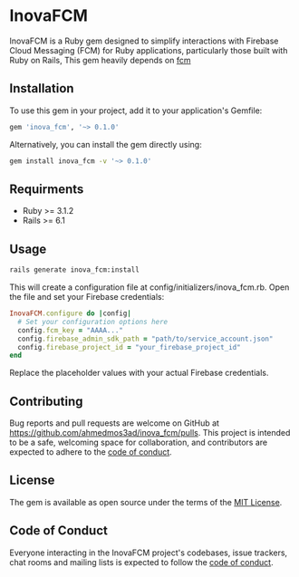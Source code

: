 # InovaFCM

InovaFCM is a Ruby gem designed to simplify interactions with Firebase Cloud Messaging (FCM) for Ruby applications, particularly those built with Ruby on Rails, This gem heavily depends on [fcm](https://github.com/decision-labs/fcm)

## Installation

To use this gem in your project, add it to your application's Gemfile:

```ruby
gem 'inova_fcm', '~> 0.1.0'
```

Alternatively, you can install the gem directly using:

```bash
gem install inova_fcm -v '~> 0.1.0'
```

## Requirments

- Ruby >= 3.1.2
- Rails >= 6.1

## Usage

```bash
rails generate inova_fcm:install
```

This will create a configuration file at config/initializers/inova_fcm.rb. Open the file and set your Firebase credentials:

```ruby
InovaFCM.configure do |config|
  # Set your configuration options here
  config.fcm_key = "AAAA..."
  config.firebase_admin_sdk_path = "path/to/service_account.json"
  config.firebase_project_id = "your_firebase_project_id"
end
```

Replace the placeholder values with your actual Firebase credentials.

## Contributing

Bug reports and pull requests are welcome on GitHub at <https://github.com/ahmedmos3ad/inova_fcm/pulls>. This project is intended to be a safe, welcoming space for collaboration, and contributors are expected to adhere to the [code of conduct](https://github.com/ahmedmos3ad/inova_fcm/blob/master/CODE_OF_CONDUCT.md).

## License

The gem is available as open source under the terms of the [MIT License](https://opensource.org/licenses/MIT).

## Code of Conduct

Everyone interacting in the InovaFCM project's codebases, issue trackers, chat rooms and mailing lists is expected to follow the [code of conduct](https://github.com/ahmedmos3ad/inova_fcm/blob/master/CODE_OF_CONDUCT.md).
